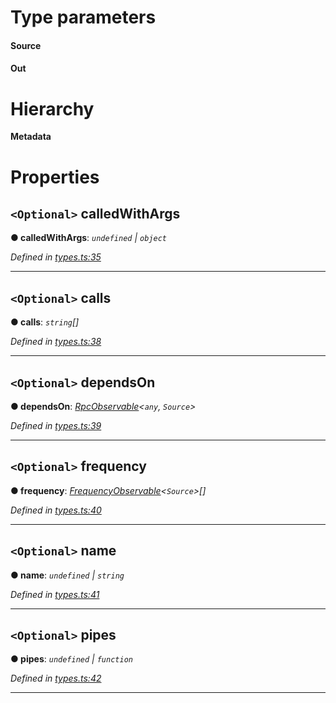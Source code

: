 

# Type parameters
#### Source 
#### Out 
# Hierarchy

**Metadata**

# Properties

<a id="calledwithargs"></a>

## `<Optional>` calledWithArgs

**● calledWithArgs**: *`undefined` \| `object`*

*Defined in [types.ts:35](https://github.com/paritytech/js-libs/blob/ba46f0d/packages/light.js/src/types.ts#L35)*

___
<a id="calls"></a>

## `<Optional>` calls

**● calls**: *`string`[]*

*Defined in [types.ts:38](https://github.com/paritytech/js-libs/blob/ba46f0d/packages/light.js/src/types.ts#L38)*

___
<a id="dependson"></a>

## `<Optional>` dependsOn

**● dependsOn**: *[RpcObservable](_types_.rpcobservable.md)<`any`, `Source`>*

*Defined in [types.ts:39](https://github.com/paritytech/js-libs/blob/ba46f0d/packages/light.js/src/types.ts#L39)*

___
<a id="frequency"></a>

## `<Optional>` frequency

**● frequency**: *[FrequencyObservable](_types_.frequencyobservable.md)<`Source`>[]*

*Defined in [types.ts:40](https://github.com/paritytech/js-libs/blob/ba46f0d/packages/light.js/src/types.ts#L40)*

___
<a id="name"></a>

## `<Optional>` name

**● name**: *`undefined` \| `string`*

*Defined in [types.ts:41](https://github.com/paritytech/js-libs/blob/ba46f0d/packages/light.js/src/types.ts#L41)*

___
<a id="pipes"></a>

## `<Optional>` pipes

**● pipes**: *`undefined` \| `function`*

*Defined in [types.ts:42](https://github.com/paritytech/js-libs/blob/ba46f0d/packages/light.js/src/types.ts#L42)*

___

